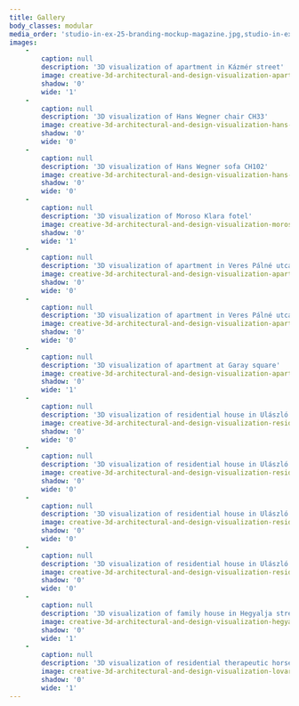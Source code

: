 ```yaml
---
title: Gallery
body_classes: modular
media_order: 'studio-in-ex-25-branding-mockup-magazine.jpg,studio-in-ex-25-branding-mockup-publication-page-10-11.jpg,studio-in-ex-25-branding-mockup-publication-page-2-3.jpg,studio-in-ex-branding-graphics-standards-manual-2021-page-12.jpg,studio-in-ex-branding-graphics-standards-manual-2021-page-4.jpg,studio-in-ex-branding-mockup-internal-extra-2022-oktober-page-2-3.jpg,studio-in-ex-branding-mockup-internal-extra-2022-szeptember-page-6-7.jpg,studio-in-ex-branding-mockup-posters-2022-2023.jpg,studio-in-ex-branding-poster-elegedettsegi-felmeres-improved.jpg,studio-in-ex-branding-poster-farsang-2023-improved.jpg,studio-in-ex-branding-poster-karacsony-2022.jpg,studio-in-ex-branding-poster-penteki-buli.jpg,studio-in-ex-25-branding-mockup.jpg'
images:
    -
        caption: null
        description: '3D visualization of apartment in Kázmér street'
        image: creative-3d-architectural-and-design-visualization-apartment-in-kazmer-street-2.jpg
        shadow: '0'
        wide: '1'
    -
        caption: null
        description: '3D visualization of Hans Wegner chair CH33'
        image: creative-3d-architectural-and-design-visualization-hans-wegner-chair-ch33-1.jpg
        shadow: '0'
        wide: '0'
    -
        caption: null
        description: '3D visualization of Hans Wegner sofa CH102'
        image: creative-3d-architectural-and-design-visualization-hans-wegner-sofa-ch-102-1.jpg
        shadow: '0'
        wide: '0'
    -
        caption: null
        description: '3D visualization of Moroso Klara fotel'
        image: creative-3d-architectural-and-design-visualization-moroso-klara-fotel-3d-modeling-1.jpg
        shadow: '0'
        wide: '1'
    -
        caption: null
        description: '3D visualization of apartment in Veres Pálné utca'
        image: creative-3d-architectural-and-design-visualization-apartment-in-veres-palne-street-2.jpg
        shadow: '0'
        wide: '0'
    -
        caption: null
        description: '3D visualization of apartment in Veres Pálné utca'
        image: creative-3d-architectural-and-design-visualization-apartment-in-veres-palne-street-3.jpg
        shadow: '0'
        wide: '0'
    -
        caption: null
        description: '3D visualization of apartment at Garay square'
        image: creative-3d-architectural-and-design-visualization-apartment-at-garay-square.jpg
        shadow: '0'
        wide: '1'
    -
        caption: null
        description: '3D visualization of residential house in Ulászló street'
        image: creative-3d-architectural-and-design-visualization-residential-house-in-ulaszlo-street-1.jpg
        shadow: '0'
        wide: '0'
    -
        caption: null
        description: '3D visualization of residential house in Ulászló street'
        image: creative-3d-architectural-and-design-visualization-residential-house-in-ulaszlo-street-2.jpg
        shadow: '0'
        wide: '0'
    -
        caption: null
        description: '3D visualization of residential house in Ulászló street'
        image: creative-3d-architectural-and-design-visualization-residential-house-in-ulaszlo-street-3.jpg
        shadow: '0'
        wide: '0'
    -
        caption: null
        description: '3D visualization of residential house in Ulászló street'
        image: creative-3d-architectural-and-design-visualization-residential-house-in-ulaszlo-street-4.jpg
        shadow: '0'
        wide: '0'
    -
        caption: null
        description: '3D visualization of family house in Hegyalja street'
        image: creative-3d-architectural-and-design-visualization-hegyalja-uti-csaladi-haz-1.jpg
        shadow: '0'
        wide: '1'
    -
        caption: null
        description: '3D visualization of residential therapeutic horse riding center'
        image: creative-3d-architectural-and-design-visualization-lovarda-klubhaz-1.jpg
        shadow: '0'
        wide: '1'
---
```


